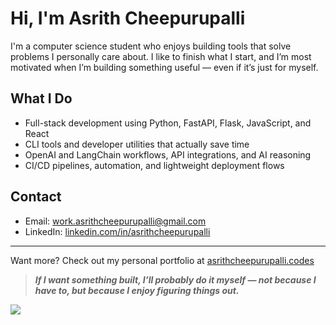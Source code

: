 # Hi, I'm Asrith Cheepurupalli

I'm a computer science student who enjoys building tools that solve problems I personally care about. I like to finish what I start, and I’m most motivated when I’m building something useful — even if it’s just for myself.

## What I Do

- Full-stack development using Python, FastAPI, Flask, JavaScript, and React
- CLI tools and developer utilities that actually save time
- OpenAI and LangChain workflows, API integrations, and AI reasoning
- CI/CD pipelines, automation, and lightweight deployment flows

## Contact

- Email: [work.asrithcheepurupalli@gmail.com](mailto:work.asrithcheepurupalli@gmail.com)
- LinkedIn: [linkedin.com/in/asrithcheepurupalli](https://linkedin.com/in/asrithcheepurupalli)

---
Want more? Check out my personal portfolio at [asrithcheepurupalli.codes](https://asrithcheepurupalli.codes)

> **_If I want something built, I’ll probably do it myself — not because I have to, but because I enjoy figuring things out._**


![](https://komarev.com/ghpvc/?username=asrithcheepurupalli&color=grey)


<!---
asrithcheepurupalli/asrithcheepurupalli is a ✨ special ✨ repository because its `README.md` (this file) appears on your GitHub profile.
You can click the Preview link to take a look at your changes.
--->
